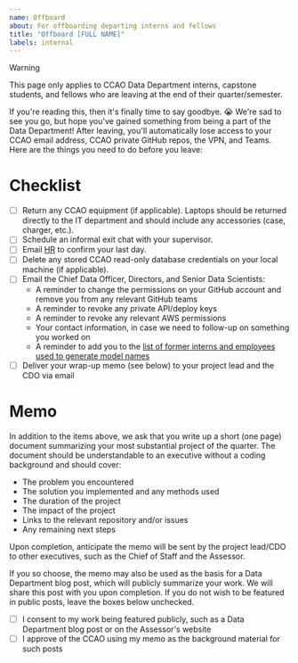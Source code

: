 ```yaml
---
name: Offboard
about: For offboarding departing interns and fellows
title: "Offboard [FULL NAME]"
labels: internal
---
```


> [!WARNING]
This page only applies to CCAO Data Department interns, capstone students, and fellows who are leaving at the end of their quarter/semester.

If you're reading this, then it's finally time to say goodbye. :sob: We're sad to see you go, but hope you've gained something from being a part of the Data Department! After leaving, you'll automatically lose access to your CCAO email address, CCAO private GitHub repos, the VPN, and Teams. Here are the things you need to do before you leave:

# Checklist

- [ ] Return any CCAO equipment (if applicable). Laptops should be returned directly to the IT department and should include any accessories (case, charger, etc.).
- [ ] Schedule an informal exit chat with your supervisor.
- [ ] Email [HR](assessor.ccaohr@cookcountyil.gov) to confirm your last day.
- [ ] Delete any stored CCAO read-only database credentials on your local machine (if applicable).
- [ ] Email the Chief Data Officer, Directors, and Senior Data Scientists:
  - A reminder to change the permissions on your GitHub account and remove you from any relevant GitHub teams
  - A reminder to revoke any private API/deploy keys
  - A reminder to revoke any relevant AWS permissions
  - Your contact information, in case we need to follow-up on something you worked on
  - A reminder to add you to the [list of former interns and employees used to generate model names](https://github.com/ccao-data/ccao/blob/master/data-raw/ccao_ids.R)
- [ ] Deliver your wrap-up memo (see below) to your project lead and the CDO via email

# Memo

In addition to the items above, we ask that you write up a short (one page) document summarizing your most substantial project of the quarter. The document should be understandable to an executive without a coding background and should cover:

- The problem you encountered
- The solution you implemented and any methods used
- The duration of the project
- The impact of the project
- Links to the relevant repository and/or issues
- Any remaining next steps

Upon completion, anticipate the memo will be sent by the project lead/CDO to other executives, such as the Chief of Staff and the Assessor.

If you so choose, the memo may also be used as the basis for a Data Department blog post, which will publicly summarize your work. We will share this post with you upon completion. If you do not wish to be featured in public posts, leave the boxes below unchecked.

- [ ] I consent to my work being featured publicly, such as a Data Department blog post or on the Assessor's website
- [ ] I approve of the CCAO using my memo as the background material for such posts
